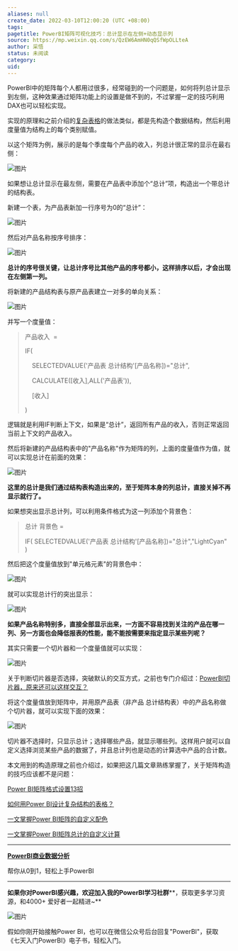 ```yaml
---
aliases: null
create_date: 2022-03-10T12:00:20 (UTC +08:00)
tags: 
pagetitle: PowerBI矩阵可视化技巧：总计显示在左侧+动态显示列
source: https://mp.weixin.qq.com/s/QzEW6AmHN0qQSfWpOLLteA
author: 采悟
status: 未阅读
category: 
uid: 
---
```


PowerBI中的矩阵每个人都用过很多，经常碰到的一个问题是，如何将列总计显示到左侧，这种效果通过矩阵功能上的设置是做不到的，不过掌握一定的技巧利用DAX也可以轻松实现。

实现的原理和之前介绍的[复杂表格](http://mp.weixin.qq.com/s?__biz=MzA4MzQwMjY4MA==&mid=2484077653&idx=1&sn=3473232e3694cb2e90586c5fabbd695b&chksm=8e13ae82b9642794ca021808e9b3231ace4f66d8cf4dc22901042eb7d429ef06f586255ffc4d&scene=21#wechat_redirect)的做法类似，都是先构造个数据结构，然后利用度量值为结构上的每个类别赋值。

以这个矩阵为例，展示的是每个季度每个产品的收入，列总计很正常的显示在最右侧：  

![图片](https://mmbiz.qpic.cn/mmbiz_jpg/aHEbZtANQJPWUr5T3vdB9qPAxicl3fnJ6x2iaPOHbRfDyQE4E6SbaUY8NmL5tBXnwiaRtsYsB4JQrPU4WrnrP16Yw/640?wx_fmt=jpeg&wxfrom=5&wx_lazy=1&wx_co=1)

如果想让总计显示在最左侧，需要在产品表中添加个“总计”项，构造出一个带总计的结构表。

新建一个表，为产品表新加一行序号为0的“总计”：

![图片](https://mmbiz.qpic.cn/mmbiz_jpg/aHEbZtANQJPWUr5T3vdB9qPAxicl3fnJ6EknCSJp26Vt0aI2NukmnEoNKDdn9Z0SvCWT5nU1gxbExdbg42IFcrw/640?wx_fmt=jpeg&wxfrom=5&wx_lazy=1&wx_co=1)

然后对产品名称按序号排序：

![图片](https://mmbiz.qpic.cn/mmbiz_jpg/aHEbZtANQJPWUr5T3vdB9qPAxicl3fnJ6LZicSw36paqqytQNYy0icwEZENYHpuopFcZAfhUglUsEJFJYMjmwJTeA/640?wx_fmt=jpeg&wxfrom=5&wx_lazy=1&wx_co=1)

**总计的序号很关键，让总计序号比其他产品的序号都小，这样排序以后，才会出现在左侧第一列。**  

将新建的产品结构表与原产品表建立一对多的单向关系：

![图片](https://mmbiz.qpic.cn/mmbiz_jpg/aHEbZtANQJPWUr5T3vdB9qPAxicl3fnJ6vYMd9BvzC7WWawv72IZrCH1x29Zz6VUQtqmXQEWsb0Lq7lic7y8tsZQ/640?wx_fmt=jpeg&wxfrom=5&wx_lazy=1&wx_co=1)

并写一个度量值：

> 产品收入  =
> 
> IF(
> 
>     SELECTEDVALUE('产品表 总计结构'\[产品名称\])="总计",
> 
>     CALCULATE(\[收入\],ALL('产品表')),
> 
>     \[收入\]
> 
> )

逻辑就是利用IF判断上下文，如果是“总计”，返回所有产品的收入，否则正常返回当前上下文的产品收入。  

然后将新建的产品结构表中的"产品名称"作为矩阵的列，上面的度量值作为值，就可以实现总计在前面的效果：

![图片](https://mmbiz.qpic.cn/mmbiz_jpg/aHEbZtANQJPWUr5T3vdB9qPAxicl3fnJ66c7kX2JiaiaQXUEnJuNC8BM65bgAeQGBgiaW9Sn4hebwzUM1iaEBQgYibAg/640?wx_fmt=jpeg&wxfrom=5&wx_lazy=1&wx_co=1)

**这里的总计是我们通过结构表构造出来的，至于矩阵本身的列总计，直接关掉不再显示就行了。**  

如果想突出显示总计列，可以利用条件格式为这一列添加个背景色：  

> 总计 背景色 = 
> 
> IF( SELECTEDVALUE('产品表 总计结构'\[产品名称\])="总计","LightCyan" )

然后把这个度量值放到"单元格元素"的背景色中：  

![图片](https://mmbiz.qpic.cn/mmbiz_jpg/aHEbZtANQJPWUr5T3vdB9qPAxicl3fnJ6LeWjFZWWszRjWFOSc5jaCKe6xT4uogrulBKibKlem7IwmWxgSZnhO6A/640?wx_fmt=jpeg&wxfrom=5&wx_lazy=1&wx_co=1)

就可以实现总计行的突出显示：

![图片](https://mmbiz.qpic.cn/mmbiz_jpg/aHEbZtANQJPWUr5T3vdB9qPAxicl3fnJ6g7kzWVDSMM42B5DdIuawKPzHNlBNJMqMlic3oJhT2iagFoEW0tepuYOA/640?wx_fmt=jpeg&wxfrom=5&wx_lazy=1&wx_co=1)

**如果产品名称特别多，直接全部显示出来，一方面不容易找到关注的产品在哪一列、另一方面也会降低报表的性能，能不能按需要来指定显示某些列呢？**  

其实只需要一个切片器和一个度量值就可以实现：  

![图片](https://mmbiz.qpic.cn/mmbiz_jpg/aHEbZtANQJPWUr5T3vdB9qPAxicl3fnJ6c1VCSxMkiaIqo0CSONMhxb8mVbMPyU3bABnDAhvu1wQv8ibibmKoG4vVA/640?wx_fmt=jpeg&wxfrom=5&wx_lazy=1&wx_co=1)

关于判断切片器是否选择，突破默认的交互方式，之前也专门介绍过：[PowerBI切片器，原来还可以这样交互？](http://mp.weixin.qq.com/s?__biz=MzA4MzQwMjY4MA==&mid=2484074281&idx=1&sn=ea825a10f8bb56815772997dcccfff08&chksm=8e0c5dfeb97bd4e8b6bf810457b5c579cf6633545260ce2097d21bc48e187bd88f49f3c528bf&scene=21#wechat_redirect)

将这个度量值放到矩阵中，并用原产品表（非产品 总计结构表）中的产品名称做个切片器，就可以实现下面的效果：

![图片](https://mmbiz.qpic.cn/mmbiz_gif/aHEbZtANQJPWUr5T3vdB9qPAxicl3fnJ6OTOwXyefgYwdD6p9BbKBMWmbHIlFkQ3xFqmTXaiagUsEEibWuceVRicNQ/640?wx_fmt=gif&wxfrom=5&wx_lazy=1)

切片器不选择时，只显示总计；选择哪些产品，就显示哪些列。这样用户就可以自定义选择浏览某些产品的数据了，并且总计列也是动态的计算选中产品的合计数。

本文用到的构造原理之前也介绍过，如果把这几篇文章熟练掌握了，关于矩阵构造的技巧应该都不是问题：

[Power BI矩阵格式设置13招](http://mp.weixin.qq.com/s?__biz=MzA4MzQwMjY4MA==&mid=2484071983&idx=1&sn=3fd379f7bf88141747ac9a09dc4273b7&chksm=8e0c44f8b97bcdee4cb068fd1e47e033629cf0734dd29c8341746d449372068dbb4e6d298cba&scene=21#wechat_redirect)  

[如何用Power BI设计复杂结构的表格？](http://mp.weixin.qq.com/s?__biz=MzA4MzQwMjY4MA==&mid=2484077653&idx=1&sn=3473232e3694cb2e90586c5fabbd695b&chksm=8e13ae82b9642794ca021808e9b3231ace4f66d8cf4dc22901042eb7d429ef06f586255ffc4d&scene=21#wechat_redirect)  

[一文掌握Power BI矩阵的自定义配色](http://mp.weixin.qq.com/s?__biz=MzA4MzQwMjY4MA==&mid=2484078467&idx=1&sn=ad4e9834b50b19df4b0d79d156dfe0b3&chksm=8e13ad54b964244279a717fb8ddaa704cc3b5a1bf6f63fb377dd1f2d7c97f4c868b14d7799c5&scene=21#wechat_redirect)  

[一文掌握Power BI矩阵总计的自定义计算](http://mp.weixin.qq.com/s?__biz=MzA4MzQwMjY4MA==&mid=2484078406&idx=1&sn=3f64d35e34d0f9cd0d5483ee46bf124a&chksm=8e13ad91b9642487e4c2e64af7c944c76ef506eab1a9ecb731173a3cbfbf57b46da9c2cd855e&scene=21#wechat_redirect)  

___

[**PowerBI商业数据分析**](http://mp.weixin.qq.com/s?__biz=MzA4MzQwMjY4MA==&mid=2484074987&idx=1&sn=5cf4ba4b683ee9136bb7a26f6e9bcf01&chksm=8e0c533cb97bda2add48a4576b9c1e230249a5a4160dd93cd677a37ea21d26fc9cc26fc4cb1c&scene=21#wechat_redirect)

帮你从0到1，轻松上手PowerBI

___

**如果你对PowerBI感兴趣，欢迎加入我的PowerBI学习社群****，获取更多学习资源，和4000+ 爱好者一起精进~**  

![图片](https://mmbiz.qpic.cn/mmbiz_png/aHEbZtANQJMFLnwgdbghRHPLicKRaV70mVCZVq8Fhm46rkciaeOrLFJCv5f1omJxF8256YogHflkicEDM29aUMtaA/640?wx_fmt=png&wxfrom=5&wx_lazy=1&wx_co=1)

假如你刚开始接触Power BI，也可以在微信公众号后台回复"PowerBI"，获取《七天入门PowerBI》电子书，轻松入门。
